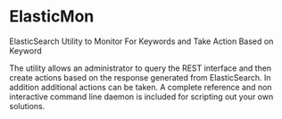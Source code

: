 # ElasticMon
ElasticSearch Utility to Monitor For Keywords and Take Action Based on Keyword

The utility allows an administrator to query the REST interface and then create actions based on the response generated from ElasticSearch. In addition additional actions can be taken. A complete reference and non interactive command line daemon is included for scripting out your own solutions. 
